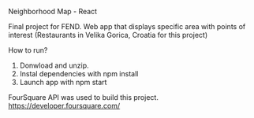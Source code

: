 Neighborhood Map - React

Final project for FEND.
Web app that displays specific area with points of interest (Restaurants in Velika Gorica, Croatia for this project)


How to run?
1. Donwload and unzip.
2. Instal dependencies with npm install
2. Launch app with npm start


FourSquare API was used to build this project. https://developer.foursquare.com/
